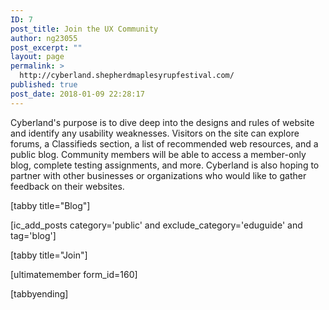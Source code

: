```yaml
---
ID: 7
post_title: Join the UX Community
author: ng23055
post_excerpt: ""
layout: page
permalink: >
  http://cyberland.shepherdmaplesyrupfestival.com/
published: true
post_date: 2018-01-09 22:28:17
---
```

Cyberland's purpose is to dive deep into the designs and rules of website and identify any usability weaknesses. Visitors on the site can explore forums, a Classifieds section, a list of recommended web resources, and a public blog. Community members will be able to access a member-only blog, complete testing assignments, and more. Cyberland is also hoping to partner with other businesses or organizations who would like to gather feedback on their websites.

[tabby title="Blog"]

[ic_add_posts category='public' and exclude_category='eduguide' and tag='blog']

[tabby title="Join"]

[ultimatemember form_id=160]

[tabbyending]